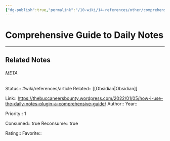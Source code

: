 ```yaml
---
{"dg-publish":true,"permalink":"/10-wiki/14-references/other/comprehensive-guide-to-daily-notes-20230122084408/"}
---
```


# Comprehensive Guide to Daily Notes
---

## Related Notes




###### META
Status:: #wiki/references/article
Related:: [[Obsidian\|Obsidian]]

Link:: https://thebuccaneersbounty.wordpress.com/2022/01/05/how-i-use-the-daily-notes-plugin-a-comprehensive-guide/
Author:: 
Year:: 

Priority:: 1

Consumed:: true
Reconsume:: true

Rating:: 
Favorite:: 
